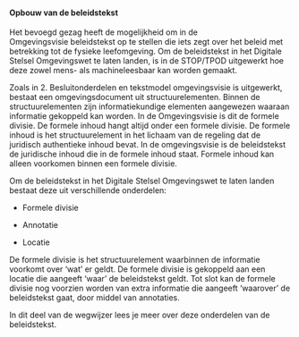 #### Opbouw van de beleidstekst

Het bevoegd gezag heeft de mogelijkheid om in de Omgevingsvisie beleidstekst op
te stellen die iets zegt over het beleid met betrekking tot de fysieke
leefomgeving. Om de beleidstekst in het Digitale Stelsel Omgevingswet te laten
landen, is in de STOP/TPOD uitgewerkt hoe deze zowel mens- als machineleesbaar
kan worden gemaakt.

Zoals in 2. Besluitonderdelen en tekstmodel omgevingsvisie is uitgewerkt,
bestaat een omgevingsdocument uit structuurelementen. Binnen de
structuurelementen zijn informatiekundige elementen aangewezen waaraan
informatie gekoppeld kan worden. In de Omgevingsvisie is dit de formele divisie.
De formele inhoud hangt altijd onder een formele divisie. De formele inhoud is
het structuurelement in het lichaam van de regeling dat de juridisch authentieke
inhoud bevat. In de omgevingsvisie is de beleidstekst de juridische inhoud die
in de formele inhoud staat. Formele inhoud kan alleen voorkomen binnen een
formele divisie.

Om de beleidstekst in het Digitale Stelsel Omgevingswet te laten landen bestaat
deze uit verschillende onderdelen:

-   Formele divisie

-   Annotatie

-   Locatie

De formele divisie is het structuurelement waarbinnen de informatie voorkomt
over ‘wat’ er geldt. De formele divisie is gekoppeld aan een locatie die
aangeeft ‘waar’ de beleidstekst geldt. Tot slot kan de formele divisie nog
voorzien worden van extra informatie die aangeeft ‘waarover’ de beleidstekst
gaat, door middel van annotaties.

In dit deel van de wegwijzer lees je meer over deze onderdelen van de
beleidstekst.

